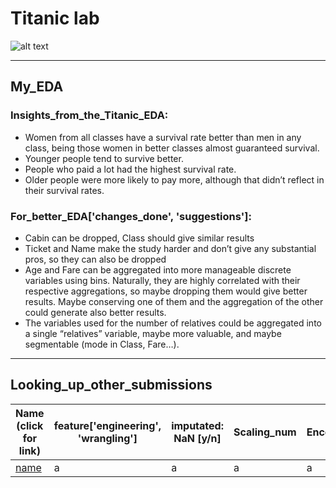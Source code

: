 # Titanic lab

![alt text](https://pbs.twimg.com/media/CaNgx-FWQAACiiE.png "Come on Rose...")

***

## My_EDA

### Insights_from_the_Titanic_EDA:

* Women from all classes have a survival rate better than men in any class, being those women in better classes almost guaranteed survival.
* Younger people tend to survive better.
* People who paid a lot had the highest survival rate.
* Older people were more likely to pay more, although that didn’t reflect in their survival rates.

### For_better_EDA['changes_done', 'suggestions']:
*	Cabin can be dropped, Class should give similar results
*	Ticket and Name make the study harder and don’t give any substantial pros, so they can also be dropped
*	Age and Fare can be aggregated into more manageable discrete variables using bins. Naturally, they are highly correlated with their respective aggregations, so maybe dropping them would give better results. Maybe conserving one of them and the aggregation of the other could generate also better results.
*	The variables used for the number of relatives could be aggregated into a single “relatives” variable, maybe more valuable, and maybe segmentable (mode in Class, Fare…).

***

## Looking_up_other_submissions

Name (click for link) | feature['engineering', 'wrangling'] | imputated: NaN [y/n] | Scaling_num | Encoding_cat | Overfit and Sampling_Bias [y/n]
---|---|---|---|---|---
[name](url)|a|a|a|a|a|a
